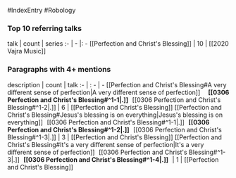 #IndexEntry #Robology

### Top 10 referring talks
talk | count | series
:- | - |: -
[[Perfection and Christ's Blessing]] | 10 | [[2020 Vajra Music]]

### Paragraphs with 4+ mentions
description | count | talk
:- | : - | -
[[Perfection and Christ's Blessing#A very different sense of perfection\|A very different sense of perfection]] &nbsp;&nbsp; &nbsp; **[[0306 Perfection and Christ's Blessing#^1-1\|.]]** &nbsp; [[0306 Perfection and Christ's Blessing#^1-2\|.]] | 6 | [[Perfection and Christ's Blessing]]
[[Perfection and Christ's Blessing#Jesus's blessing is on everything\|Jesus's blessing is on everything]] &nbsp;&nbsp;[[0306 Perfection and Christ's Blessing#^1-1\|.]] &nbsp; **[[0306 Perfection and Christ's Blessing#^1-2\|.]]** &nbsp; [[0306 Perfection and Christ's Blessing#^1-3\|.]] | 3 | [[Perfection and Christ's Blessing]]
[[Perfection and Christ's Blessing#It's a very different sense of perfection\|It's a very different sense of perfection]] &nbsp;&nbsp;[[0306 Perfection and Christ's Blessing#^1-3\|.]] &nbsp; **[[0306 Perfection and Christ's Blessing#^1-4\|.]]** &nbsp;  | 1 | [[Perfection and Christ's Blessing]]

